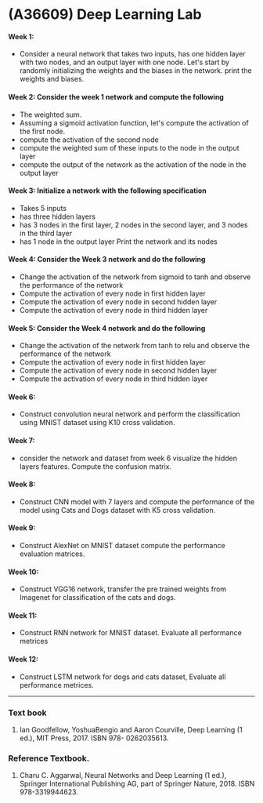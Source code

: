 # (A36609) Deep Learning Lab

#### Week 1: 
* Consider a neural network that takes two inputs, has one hidden layer with two nodes, and an output layer with one node. Let's start by randomly initializing the weights and the biases in the network. print the weights and biases.

#### Week 2: Consider the week 1 network and compute the following
- The weighted sum.
- Assuming a sigmoid activation function, let's compute the activation of the first node.
- compute the activation of the second node
- compute the weighted sum of these inputs to the node in the output layer
- compute the output of the network as the activation of the node in the output layer

#### Week 3: Initialize a network with the following specification
- Takes 5 inputs
- has three hidden layers
- has 3 nodes in the first layer, 2 nodes in the second layer, and 3 nodes in the third layer
- has 1 node in the output layer
Print the network and its nodes

#### Week 4: Consider the Week 3 network and do the following
- Change the activation of the network from sigmoid to tanh and observe the performance of the network
- Compute the activation of every node in first hidden layer
- Compute the activation of every node in second hidden layer
- Compute the activation of every node in third hidden layer

#### Week 5: Consider the Week 4 network and do the following
- Change the activation of the network from tanh to relu and observe the performance of the network
- Compute the activation of every node in first hidden layer
- Compute the activation of every node in second hidden layer
- Compute the activation of every node in third hidden layer

#### Week 6: 
* Construct convolution neural network and perform the classification using MNIST dataset using K10 cross validation.

#### Week 7: 
* consider the network and dataset from week 6 visualize the hidden layers features. Compute the confusion matrix.

#### Week 8: 
* Construct CNN model with 7 layers and compute the performance of the model using Cats and Dogs dataset with K5 cross validation.

#### Week 9: 
* Construct AlexNet on MNIST dataset compute the performance evaluation matrices.

#### Week 10:
* Construct VGG16 network, transfer the pre trained weights from Imagenet for classification of the cats and dogs.

#### Week 11: 
* Construct RNN network for MNIST dataset. Evaluate all performance metrices

#### Week 12: 
* Construct LSTM network for dogs and cats dataset, Evaluate all performance metrices.

---
### Text book
1.	Ian Goodfellow, YoshuaBengio and Aaron Courville, Deep Learning (1 ed.), MIT Press, 2017. ISBN 978- 0262035613.

### Reference Textbook.
1.	Charu C. Aggarwal, Neural Networks and Deep Learning (1 ed.), Springer International Publishing AG, part of Springer Nature, 2018. ISBN 978-3319944623.
